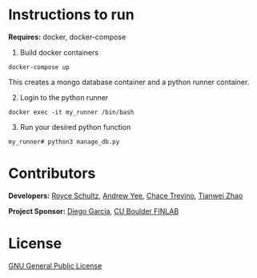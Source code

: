 # Instructions to run

**Requires:**
docker,
docker-compose

1. Build docker containers
```
docker-compose up
```
This creates a mongo database container and a python runner container.

2. Login to the python runner
```
docker exec -it my_runner /bin/bash
```

3. Run your desired python function
```
my_runner# python3 manage_db.py
```

# Contributors

**Developers:**
[Royce Schultz](https://github.com/royceschultz),
[Andrew Yee](https://github.com/AndrewYeeYee),
[Chace Trevino](https://github.com/chacetrev10),
[Tianwei Zhao](https://github.com/ZTWHHH)

**Project Sponsor:**
[Diego Garcia](https://www.colorado.edu/business/leeds-directory/faculty/diego-garcia),
[CU Boulder FINLAB](http://leeds-faculty.colorado.edu/AsafBernstein/NLP_FIN_LAB.html)

# License

[GNU General Public License](https://www.gnu.org/licenses/gpl-3.0.en.html)
